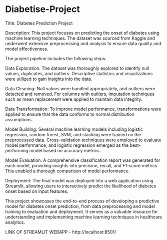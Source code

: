 # Diabetise-Project
Title: Diabetes Prediction Project

Description:
This project focuses on predicting the onset of diabetes using machine learning techniques. The dataset was sourced from Kaggle and underwent extensive preprocessing and analysis to ensure data quality and model effectiveness.

The project pipeline includes the following steps:

Data Exploration: The dataset was thoroughly explored to identify null values, duplicates, and outliers. Descriptive statistics and visualizations were utilized to gain insights into the data.

Data Cleaning: Null values were handled appropriately, and outliers were detected and removed. For columns with outliers, imputation techniques such as mean replacement were applied to maintain data integrity.

Data Transformation: To improve model performance, transformations were applied to ensure that the data conforms to normal distribution assumptions.

Model Building: Several machine learning models including logistic regression, random forest, SVM, and stacking were trained on the preprocessed data. Cross-validation techniques were employed to evaluate model performance, and logistic regression emerged as the best-performing model based on accuracy metrics.

Model Evaluation: A comprehensive classification report was generated for each model, providing insights into precision, recall, and F1-score metrics. This enabled a thorough comparison of model performance.

Deployment: The final model was deployed into a web application using Streamlit, allowing users to interactively predict the likelihood of diabetes onset based on input features.

This project showcases the end-to-end process of developing a predictive model for diabetes onset prediction, from data preprocessing and model training to evaluation and deployment. It serves as a valuable resource for understanding and implementing machine learning techniques in healthcare analytics.

LINK OF STREAMLIT WEBAPP - http://localhost:8501/


